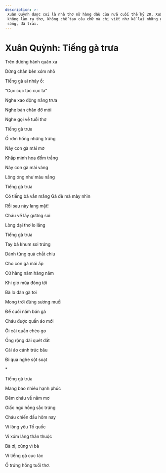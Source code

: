 ```yaml
---
description: >-
 Xuân Quỳnh được coi là nhà thơ nữ hàng đầu của nửa cuối thế kỷ 20. Xuân Quỳnh
 không làm ra thơ, không chế tạo câu chữ mà chị viết như kể lại những gì chị đã
 sống, đã trải.
---
```


# Xuân Quỳnh: Tiếng gà trưa

Trên đường hành quân xa

Dừng chân bên xóm nhỏ

Tiếng gà ai nhảy ổ:

“Cục cục tác cục ta”

Nghe xao động nắng trưa

Nghe bàn chân đỡ mỏi

Nghe gọi về tuổi thơ

Tiếng gà trưa

Ổ rơm hồng những trứng

Này con gà mái mơ

Khắp mình hoa đốm trắng

Này con gà mái vàng

Lông óng như màu nắng

Tiếng gà trưa

Có tiếng bà vẫn mắng Gà đẻ mà mày nhìn

Rồi sau này lang mặt!

Cháu về lấy gương soi

Lòng dại thơ lo lắng

Tiếng gà trưa

Tay bà khum soi trứng

Dành từng quả chắt chiu

Cho con gà mái ấp

Cứ hàng năm hàng năm

Khi gió mùa đông tới

Bà lo đàn gà toi

Mong trời đừng sương muối

Để cuối năm bán gà

Cháu được quần áo mới

Ôi cái quần chéo go

Ống rộng dài quét đất

Cái áo cánh trúc bâu

Đi qua nghe sột soạt

\*

Tiếng gà trưa

Mang bao nhiêu hạnh phúc

Đêm cháu về nằm mơ

Giấc ngủ hồng sắc trứng

Cháu chiến đấu hôm nay

Vì lòng yêu Tổ quốc

Vì xóm làng thân thuộc

Bà ơi, cũng vì bà

Vì tiếng gà cục tác

Ổ trứng hồng tuổi thơ.
